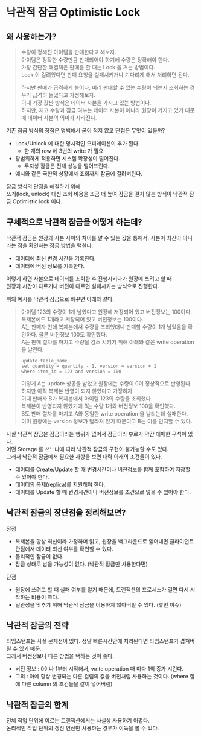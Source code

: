 낙관적 잠금 Optimistic Lock
===

왜 사용하는가?
---

> 수량이 정해진 아이템을 판매한다고 해보자.  
> 아이템은 정확한 수량만큼 판매되어야 하기에 수량은 정확해야 한다.  
> 가장 간단한 해결책은 판매를 할 때는 Lock 을 거는 방법이다.    
> Lock 이 걸려있다면 판매 요청을 실패시키거나 기다리게 해서 처리하면 된다.  
> 
> 하지만 판매가 급격하게 늘어나, 미리 판매할 수 있는 수량이 되는지 조회하는 경우가 급격히 늘었다고 가정해보자.  
> 이때 가장 값싼 방식은 데이터 사본을 가지고 있는 방법이다.  
> 하지만, 재고 수량과 잠금 여부는 데이터 사본이 아니라 원장이 가지고 있기 때문에 데이터 사본의 의미가 사라진다.

기존 잠금 방식의 장점은 명백해서 굳이 적지 않고 단점은 무엇이 있을까?
* Lock/Unlock 에 대한 명시적인 오퍼레이션이 추가 된다.
  * 한 개의 row 에 3번의 write 가 필요
* 광범위하게 적용하면 시스템 확장성이 떨어진다.
  * 무지성 잠금은 전체 성능을 떨어뜨린다.
* 예시와 같은 극한적 상황에서 조회까지 잠금에 걸려버린다.

잠금 방식의 단점을 해결하기 위해  
쓰기(lock, unlock) 대신 조회 비용을 조금 더 높여 잠금을 걸지 않는 방식이 낙관적 잠금 Optimistic lock 이다.

구체적으로 낙관적 잠금을 어떻게 하는데?
---
낙관적 잠금은 원장과 사본 사이의 차이를 알 수 있는 값을 통해서,
사본이 최신이 아니라는 점을 확인하는 잠금 방법을 택한다.
* 데이터에 최신 변경 시간을 기록한다.
* 데이터에 버전 정보를 기록한다.

이렇게 하면 사본으로 데이터를 조회한 후 진행시키다가 원장에 쓰려고 할 때  
원장과 시간이 다르거나 버전이 다르면 실패시키는 방식으로 진행한다.

위의 예시를 낙관적 잠금으로 바꾸면 아래와 같다.
> 아이템 123의 수량이 1개 남았다고 원장에 저장되어 있고 버전정보는 100이다. 
> 복제본에도 1개라고 저장되어 있고 버전정보는 100이다.  
> A는 판매자 인데 복제본에서 수량을 조회했더니 판매할 수량이 1개 남았음을 확인하다. 물론 버전정보 100도 확인했다.   
> A는 판매 절차를 마치고 수량을 감소 시키기 위해 아래와 같은 write operation 을 날린다.    
> ```
> update table_name
> set quantity = quantity - 1, version = version + 1
> where item_id = 123 and version = 100
> ```
> 이렇게 A는 update 성공을 받았고 원장에는 수량이 0이 정상적으로 반영된다.    
> 하지만 아직 복제본 반영이 되지 않았다고 가정하자.  
> 이때 판매자 B가 복제본에서 아이템 123의 수량을 조회했다.   
> 복제본이 반영되지 않았기에 B는 수량 1개와 버전정보 100을 확인했다.  
> B도 판매 절차를 마치고 A와 동일한 write operation 을 날리는데 실패한다.  
> 이미 원장에는 version 정보가 달라져 있기 때문이고 B는 이를 인지할 수 있다.

사실 낙관적 잠금은 잠금이라는 행위가 없어서 잠금이라 부르기 약간 애매한 구석이 있다.  
어떤 Storage 를 쓰느냐에 따라 낙관적 잠금의 구현이 불가능할 수도 있다.  
그래서 낙관적 잠금에서 필요한 사항을 보면 대략 아래의 조건들이 있다.

* 데이터를 Create/Update 할 때 변경시간이나 버전정보를 함께 포함하여 저장할 수 있어야 한다.
* 데이터의 복제(replica)를 지원해야 한다.
* 데이터를 Update 할 때 변경시간이나 버전정보를 조건으로 넣을 수 있어야 한다.

낙관적 잠금의 장단점을 정리해보면?
---
장점
* 복제본을 항상 최신이라 가정하며 읽고, 원장을 백그라운드로 읽어내면 클라이언트 관점에서 데이터 최신 여부를 확인할 수 있다.
* 물리적인 잠금이 없다.
* 잠금 상태로 남을 가능성이 없다. (낙관적 잠금만 사용한다면)

단점
* 원장에 쓰려고 할 때 실패 여부를 알기 때문에, 트랜잭션의 프로세스가 길면 다시 시작하는 비용이 크다.
* 일관성을 맞추기 위해 낙관적 잠금을 이용하지 않아버릴 수 있다. (휴먼 이슈)

낙관적 잠금의 전략
---
타임스탬프는 사실 문제점이 있다. 정말 빠른시간안에 처리된다면 타임스탬프가 겹쳐버릴 수 있기 때문.  
그래서 버전정보나 다른 방법을 택하는 것이 좋다.
* 버전 정보 : 0이나 1부터 시작해서, write operation 때 마다 1씩 증가 시킨다.
* 그외 : 아예 항상 변경되는 다른 컬럼의 값을 버전처럼 사용하는 것이다. (where 절에 다른 column 의 조건들을 같이 넣어버림)

낙관적 잠금의 한계
---
전체 작업 단위에 이르는 트랜잭션에서는 사실상 사용하기 어렵다.  
논리적인 작업 단위의 갱신 연산만 사용하는 경우가 이득을 볼 수 있다.